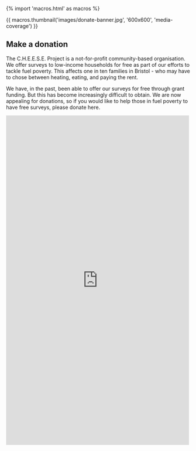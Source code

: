 
{% import 'macros.html' as macros %}

<div class="container">
<div class="row">
<div class="col">
  {{ macros.thumbnail('images/donate-banner.jpg', '600x600', 'media-coverage') }}
  <h2>Make a donation</h2>

  The C.H.E.E.S.E. Project is a not-for-profit community-based organisation. We
  offer surveys to low-income households for free as part of our efforts to
  tackle fuel poverty. This affects one in ten families in Bristol - who may have
  to chose between heating, eating, and paying the rent.

  We have, in the past, been able to offer our surveys for free through grant
  funding. But this has become increasingly difficult to obtain. We are now
  appealing for donations, so if you would like to help those in fuel poverty to
  have free surveys, please donate here.
</div>
<div class="col">
  <script src="https://donorbox.org/widget.js" paypalExpress="false"></script>
  <iframe allowpaymentrequest="" frameborder="0" height="900px" name="donorbox" scrolling="no" seamless="seamless" src="https://donorbox.org/embed/cheeseproject?default_interval=o" style="max-width: 500px; min-width: 310px; max-height:none!important" width="100%"></iframe>
</div>
</div>
</div>

<!--<div class="text-center">
<form action="https://www.paypal.com/cgi-bin/webscr" method="post" target="_top">
<input type="hidden" name="cmd" value="_s-xclick" />
<input type="hidden" name="hosted_button_id" value="4NDD48GCZ5G72" />
<input type="image" src="https://www.paypalobjects.com/en_US/GB/i/btn/btn_donateCC_LG.gif" border="0" name="submit" title="PayPal - The safer, easier way to pay online!" alt="Donate with PayPal button" />
<img alt="" border="0" src="https://www.paypal.com/en_GB/i/scr/pixel.gif" width="1" height="1" />
</form>
</div>-->
